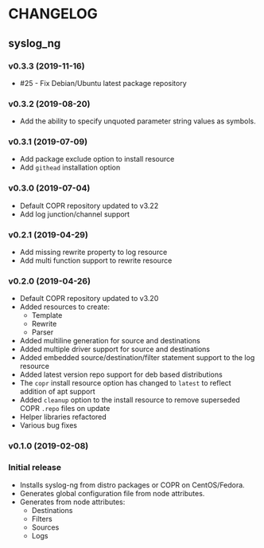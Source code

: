 # CHANGELOG

## syslog_ng

### v0.3.3 (2019-11-16)

- #25 - Fix Debian/Ubuntu latest package repository

### v0.3.2 (2019-08-20)

- Add the ability to specify unquoted parameter string values as symbols.

### v0.3.1 (2019-07-09)

- Add package exclude option to install resource
- Add `githead` installation option

### v0.3.0 (2019-07-04)

- Default COPR repository updated to v3.22
- Add log junction/channel support

### v0.2.1 (2019-04-29)

- Add missing rewrite property to log resource
- Add multi function support to rewrite resource

### v0.2.0 (2019-04-26)

- Default COPR repository updated to v3.20
- Added resources to create:
  - Template
  - Rewrite
  - Parser
- Added multiline generation for source and destinations
- Added multiple driver support for source and destinations
- Added embedded source/destination/filter statement support to the log resource
- Added latest version repo support for deb based distributions
- The `copr` install resource option has changed to `latest` to reflect addition of apt support
- Added `cleanup` option to the install resource to remove superseded COPR `.repo` files on update
- Helper libraries refactored
- Various bug fixes

### v0.1.0 (2019-02-08)

### Initial release

- Installs syslog-ng from distro packages or COPR on CentOS/Fedora.
- Generates global configuration file from node attributes.
- Generates from node attributes:
  - Destinations
  - Filters
  - Sources
  - Logs

